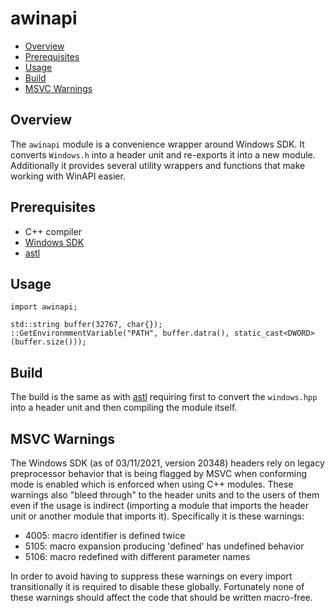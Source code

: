 # awinapi

-   [Overview](#overview)
-   [Prerequisites](#prerequisites)
-   [Usage](#usage)
-   [Build](#build)
-   [MSVC Warnings](#msvc-warnings)

## Overview

The `awinapi` module is a convenience wrapper around Windows SDK. It converts `Windows.h` into a header unit and re-exports it into a new module. Additionally it provides several utility wrappers and functions that make working with WinAPI easier.

## Prerequisites

-   C++ compiler
-   [Windows SDK](https://developer.microsoft.com/en-us/windows/downloads/windows-sdk/)
-   [astl](projects/astl/readme.md)

## Usage

```
import awinapi;

std::string buffer(32767, char{});
::GetEnvironmmentVariable("PATH", buffer.datra(), static_cast<DWORD>(buffer.size()));
```

## Build

The build is the same as with [astl](projects/astl/readme.md#build) requiring first to convert the `windows.hpp` into a header unit and then compiling the module itself.

## MSVC Warnings

The Windows SDK (as of 03/11/2021, version 20348) headers rely on legacy preprocessor behavior that is being flagged by MSVC when conforming mode is enabled which is enforced when using C++ modules. These warnings also "bleed through" to the header units and to the users of them even if the usage is indirect (importing a module that imports the header unit or another module that imports it). Specifically it is these warnings:

-   4005: macro identifier is defined twice
-   5105: macro expansion producing 'defined' has undefined behavior
-   5106: macro redefined with different parameter names

In order to avoid having to suppress these warnings on every import transitionally it is required to disable these globally. Fortunately none of these warnings should affect the code that should be written macro-free.
